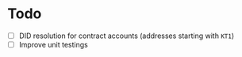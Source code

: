 # Todo

- [ ] DID resolution for contract accounts (addresses starting with `KT1`)
- [ ] Improve unit testings
